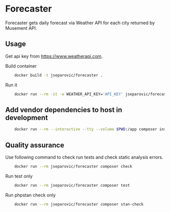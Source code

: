 # Forecaster

Forecaster gets daily forecast via Weather API for each city returned by Musement API.

## Usage

Get api key from https://www.weatherapi.com.

Build container

```bash
    docker build -t jseparovic/forecaster .
```

Run it

```bash
    docker run --rm -it -e WEATHER_API_KEY='API_KEY' jseparovic/forecaster composer cities:forecasts
```

## Add vendor dependencies to host in development
```bash
    docker run --rm --interactive --tty --volume $PWD:/app composer install
```

## Quality assurance 
Use following command to check run tests and check static analysis errors.

```bash
    docker run --rm jseparovic/forecaster composer check
```

Run test only
```bash
    docker run --rm jseparovic/forecaster composer test
```

Run phpstan check only
```bash
    docker run --rm jseparovic/forecaster composer stan-check
```

